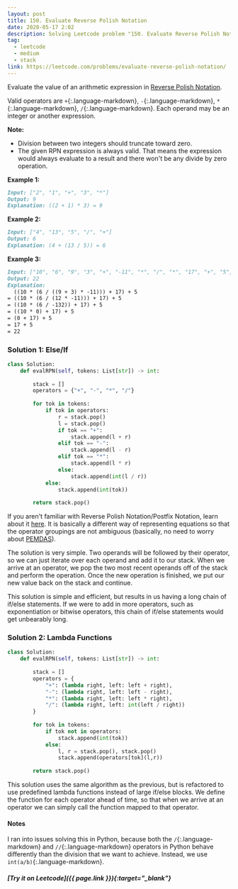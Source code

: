 ```yaml
---
layout: post
title: 150. Evaluate Reverse Polish Notation
date: 2020-05-17 2:02
description: Solving Leetcode problem "150. Evaluate Reverse Polish Notation"
tag:
  - leetcode
  - medium
  - stack
link: https://leetcode.com/problems/evaluate-reverse-polish-notation/
---
```


Evaluate the value of an arithmetic expression in [Reverse Polish Notation](http://en.wikipedia.org/wiki/Reverse_Polish_notation).

Valid operators are `+`{:.language-markdown}, `-`{:.language-markdown}, `*`{:.language-markdown}, `/`{:.language-markdown}. Each operand may be an integer or another expression.

**Note:**

- Division between two integers should truncate toward zero.
- The given RPN expression is always valid. That means the expression would always evaluate to a result and there won't be any divide by zero operation.

**Example 1:**

```markdown
Input: ["2", "1", "+", "3", "*"]
Output: 9
Explanation: ((2 + 1) * 3) = 9
```

**Example 2:**

```markdown
Input: ["4", "13", "5", "/", "+"]
Output: 6
Explanation: (4 + (13 / 5)) = 6
```

**Example 3:**

```markdown
Input: ["10", "6", "9", "3", "+", "-11", "*", "/", "*", "17", "+", "5", "+"]
Output: 22
Explanation: 
  ((10 * (6 / ((9 + 3) * -11))) + 17) + 5
= ((10 * (6 / (12 * -11))) + 17) + 5
= ((10 * (6 / -132)) + 17) + 5
= ((10 * 0) + 17) + 5
= (0 + 17) + 5
= 17 + 5
= 22
```



### Solution 1: Else/If

```python
class Solution:
    def evalRPN(self, tokens: List[str]) -> int:
        
        stack = []
        operators = {"+", "-", "*", "/"}
        
        for tok in tokens:
            if tok in operators:
                r = stack.pop()
                l = stack.pop()
                if tok == "+":
                    stack.append(l + r)
                elif tok == "-":
                    stack.append(l - r)
                elif tok == "*":
                    stack.append(l * r)
                else:
                    stack.append(int(l / r))
            else:
                stack.append(int(tok))
                
        return stack.pop()
```



If you aren't familiar with Reverse Polish Notation/Postfix Notation, learn about it [here](https://wiki.c2.com/?PostfixNotation). It is basically a different way of representing equations so that the operator groupings are not ambiguous (basically, no need to worry about [PEMDAS](https://www.purplemath.com/modules/orderops.htm)). 

The solution is very simple. Two operands will be followed by their operator, so we can just iterate over each operand and add it to our stack. When we arrive at an operator, we pop the two most recent operands off of the stack and perform the operation. Once the new operation is finished, we put our new value back on the stack and continue. 

This solution is simple and efficient, but results in us having a long chain of if/else statements. If we were to add in more operators, such as exponentiation or bitwise operators, this chain of if/else statements would get unbearably long.

### Solution 2: Lambda Functions

```python
class Solution:
    def evalRPN(self, tokens: List[str]) -> int:
        
        stack = []
        operators = {
            "+": (lambda right, left: left + right),
            "-": (lambda right, left: left - right),
            "*": (lambda right, left: left * right),
            "/": (lambda right, left: int(left / right))
        }
        
        for tok in tokens:
            if tok not in operators:
                stack.append(int(tok))
            else:
                l, r = stack.pop(), stack.pop()
                stack.append(operators[tok](l,r))
                
        return stack.pop()
```



This solution uses the same algorithm as the previous, but is refactored to use predefined lambda functions instead of large if/else blocks. We define the function for each operator ahead of time, so that when we arrive at an operator we can simply call the function mapped to that operator. 



#### Notes

I ran into issues solving this in Python, because both the `/`{:.language-markdown} and `//`{:.language-markdown} operators in Python behave differently than the division that we want to achieve. Instead, we use `int(a/b)`{:.language-markdown}. 



##### [Try it on Leetcode]({{ page.link }}){:target="_blank"}